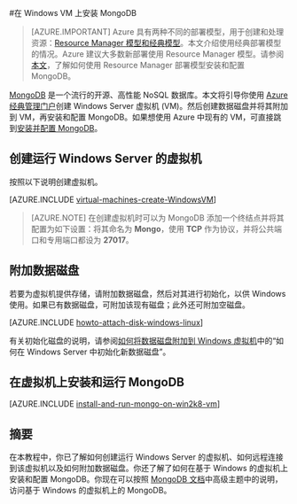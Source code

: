 <properties
	pageTitle="在 Windows VM 上安装 MongoDB | Azure"
	description="了解如何在使用经典部署模型创建且运行 Windows Server 的 Azure VM 上安装 MongoDB。"
	services="virtual-machines-windows"
	documentationCenter=""
	authors="iainfoulds"
	manager="timlt"
	editor="tysonn"
	tags="azure-service-management"/>  


<tags
	ms.service="virtual-machines-windows"
	ms.workload="infrastructure-services"
	ms.tgt_pltfrm="vm-windows"
	ms.devlang="na"
	ms.topic="article"
	ms.date="10/10/2016"
	wacn.date=""
	ms.author="iainfou"/>

#在 Windows VM 上安装 MongoDB

> [AZURE.IMPORTANT] Azure 具有两种不同的部署模型，用于创建和处理资源：[Resource Manager 模型和经典模型](/documentation/articles/resource-manager-deployment-model/)。本文介绍使用经典部署模型的情况。Azure 建议大多数新部署使用 Resource Manager 模型。请参阅[本文](/documentation/articles/virtual-machines-windows-classic-install-mongodb/)，了解如何使用 Resource Manager 部署模型安装和配置 MongoDB。

[MongoDB][MongoDB] 是一个流行的开源、高性能 NoSQL 数据库。本文将引导你使用 [Azure 经典管理门户][AzurePortal]创建 Windows Server 虚拟机 (VM)。然后创建数据磁盘并将其附加到 VM，再安装和配置 MongoDB。如果想使用 Azure 中现有的 VM，可直接跳到[安装并配置 MongoDB](#install-and-run-mongodb-on-the-virtual-machine)。


## 创建运行 Windows Server 的虚拟机

按照以下说明创建虚拟机。

[AZURE.INCLUDE [virtual-machines-create-WindowsVM](../../includes/virtual-machines-create-windowsvm.md)]

> [AZURE.NOTE] 在创建虚拟机时可以为 MongoDB 添加一个终结点并将其配置为如下设置：将其命名为 **Mongo**，使用 **TCP** 作为协议，并将公共端口和专用端口都设为 **27017**。

## 附加数据磁盘
若要为虚拟机提供存储，请附加数据磁盘，然后对其进行初始化，以供 Windows 使用。如果已有数据磁盘，可附加该现有磁盘；此外还可附加空磁盘。

[AZURE.INCLUDE [howto-attach-disk-windows-linux](../../includes/howto-attach-disk-windows-linux.md)]

有关初始化磁盘的说明，请参阅[如何将数据磁盘附加到 Windows 虚拟机](/documentation/articles/virtual-machines-windows-classic-attach-disk/)中的“如何在 Windows Server 中初始化新数据磁盘”。

## <a name="install-and-run-mongodb-on-the-virtual-machine"></a> 在虚拟机上安装和运行 MongoDB

[AZURE.INCLUDE [install-and-run-mongo-on-win2k8-vm](../../includes/install-and-run-mongo-on-win2k8-vm.md)]

## 摘要
在本教程中，你已了解如何创建运行 Windows Server 的虚拟机、如何远程连接到该虚拟机以及如何附加数据磁盘。你还了解了如何在基于 Windows 的虚拟机上安装和配置 MongoDB。你现在可以按照 [MongoDB 文档][MongoDocs]中高级主题中的说明，访问基于 Windows 的虚拟机上的 MongoDB。

[MongoDocs]: http://docs.mongodb.org/manual/
[MongoDB]: http://www.mongodb.org/
[AzurePortal]: http://manage.windowsazure.cn

<!---HONumber=Mooncake_Quality_Review_1215_2016-->